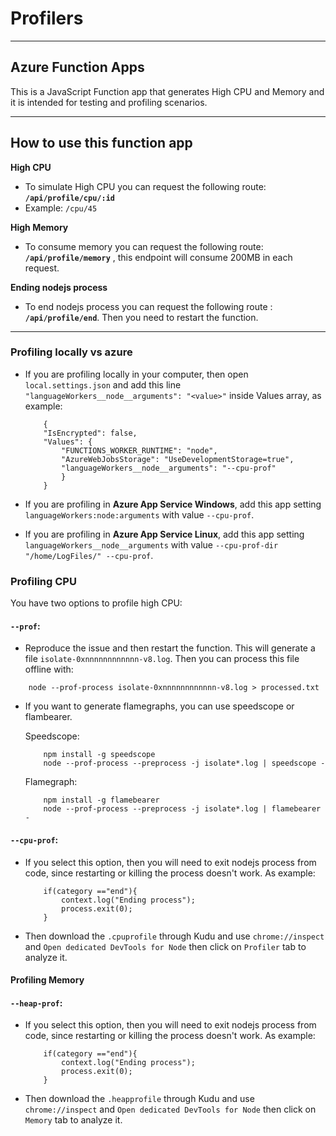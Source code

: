 # Profilers
---

## Azure Function Apps
This is a JavaScript Function app that generates High CPU and Memory and it is intended for testing and profiling scenarios.

---
## How to use this function app


**High CPU**
- To simulate High CPU you can request the following route: **`/api/profile/cpu/:id`**
- Example: `/cpu/45`

**High Memory**
- To consume memory you can request the following route: **`/api/profile/memory`** , this endpoint will consume 200MB in each request.

**Ending nodejs process**

- To end nodejs process you can request the following route : **`/api/profile/end`**. Then you need to restart the function.

---
### Profiling locally vs azure

- If you are profiling locally in your computer, then open `local.settings.json` and add this line `"languageWorkers__node__arguments": "<value>"` inside Values array, as example:

    ```
        {
        "IsEncrypted": false,
        "Values": {
            "FUNCTIONS_WORKER_RUNTIME": "node",
            "AzureWebJobsStorage": "UseDevelopmentStorage=true",
            "languageWorkers__node__arguments": "--cpu-prof"
            }
        }
    ```

- If you are profiling in **Azure App Service Windows**, add this app setting `languageWorkers:node:arguments` with value `--cpu-prof`.

- If you are profiling in **Azure App Service Linux**, add this app setting `languageWorkers__node__arguments` with value `--cpu-prof-dir "/home/LogFiles/" --cpu-prof`.

### Profiling CPU

You have two options to profile high CPU:

#### `--prof`:
- Reproduce the issue and then restart the function. This will generate a file `isolate-0xnnnnnnnnnnnn-v8.log`. Then you can process this file offline with:
```
    node --prof-process isolate-0xnnnnnnnnnnnn-v8.log > processed.txt
```
- If you want to generate flamegraphs, you can use speedscope or flambearer.

    Speedscope: 

    ```
        npm install -g speedscope
        node --prof-process --preprocess -j isolate*.log | speedscope -
    ```

    Flamegraph:

    ```
        npm install -g flamebearer
        node --prof-process --preprocess -j isolate*.log | flamebearer -
    ```

#### `--cpu-prof`:
- If you select this option, then you will need to exit nodejs process from code, since restarting or killing the process doesn't work. As example:

    ```
        if(category =="end"){
            context.log("Ending process");
            process.exit(0);
        }
    ```

- Then download the `.cpuprofile` through Kudu and use `chrome://inspect` and `Open dedicated DevTools for Node` then click on `Profiler` tab to analyze it.


#### Profiling Memory


#### `--heap-prof`:
- If you select this option, then you will need to exit nodejs process from code, since restarting or killing the process doesn't work. As example:

    ```
        if(category =="end"){
            context.log("Ending process");
            process.exit(0);
        }
    ```

- Then download the `.heapprofile` through Kudu and use `chrome://inspect` and `Open dedicated DevTools for Node` then click on `Memory` tab to analyze it.

